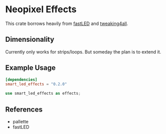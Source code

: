 # Neopixel Effects

This crate borrows heavily from [fastLED](https://github.com/FastLED/FastLED) and [tweaking4all](https://www.tweaking4all.com/hardware/arduino/adruino-led-strip-effects/).

## Dimensionality

Currently only works for strips/loops. But someday the plan is to extend it.

## Example Usage

```toml
[dependencies]
smart_led_effects = "0.2.0"
```

```rust
use smart_led_effects as effects;

```

## References

- pallette
- fastLED




